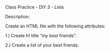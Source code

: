 Class Practice - DIY 3 - Lists

Description:

Create an HTML file with the following attributes:

1.) Create h1 title “my best friends”.

2.) Create a list of your best friends.